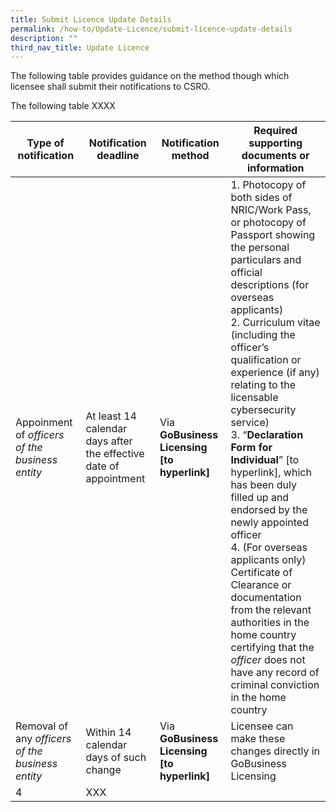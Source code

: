 ```yaml
---
title: Submit Licence Update Details
permalink: /how-to/Update-Licence/submit-licence-update-details
description: ""
third_nav_title: Update Licence
---
```

The following table provides guidance on the method though which licensee shall submit their notifications to CSRO.

The following table XXXX

  | <b>Type of notification | <b>Notification deadline | <b>Notification method    | <b>Required supporting documents or information     |
  |----------------------|-----------------------|------------------------|--------------------------------------------------|
  |Appoinment of <i>officers of the business entity                  | At least 14 calendar days after the effective date of appointment|Via <b>GoBusiness Licensing [to hyperlink]| 1.	Photocopy of both sides of NRIC/Work Pass, or photocopy of Passport showing the personal particulars and official descriptions (for overseas applicants) <br>2.	Curriculum vitae (including the officer’s qualification or experience (if any) relating to the licensable cybersecurity service)<br>3.	“<b>Declaration Form for Individual</b>” [to hyperlink], which has been duly filled up and endorsed by the newly appointed officer<br>4.	(For overseas applicants only) Certificate of Clearance or documentation from the relevant authorities in the home country certifying that the <i>officer</i> does not have any record of criminal conviction in the home country
|Removal of any <i>officers of the business entity| Within 14 calendar days of such change |Via <b>GoBusiness Licensing [to hyperlink]|Licensee can make these changes directly in GoBusiness Licensing|Changes to or inaccuracies in the names, designations, addresses or contact particulars of the licensee and/or its officers of the business entity|                                                 |                                                           |
  |4    | XXX                                                |                                                           ||4    | XXX                                                |                                                           |
  